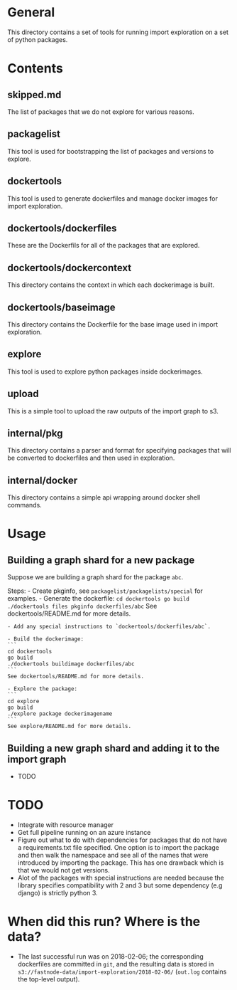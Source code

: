 # General
This directory contains a set of tools for running import exploration on a set of python packages.

# Contents

## skipped.md
The list of packages that we do not explore for various reasons.

## packagelist
This tool is used for bootstrapping the list of packages and versions to explore.

## dockertools
This tool is used to generate dockerfiles and manage docker images for import exploration.

## dockertools/dockerfiles
These are the Dockerfils for all of the packages that are explored.

## dockertools/dockercontext
This directory contains the context in which each dockerimage is built.

## dockertools/baseimage
This directory contains the Dockerfile for the base image used in import exploration.

## explore
This tool is used to explore python packages inside dockerimages.

## upload
This is a simple tool to upload the raw outputs of the import graph to s3.

## internal/pkg
This directory contains a parser and format for specifying packages that will
be converted to dockerfiles and then used in exploration.

## internal/docker
This directory contains a simple api wrapping around docker shell commands.

# Usage

## Building a graph shard for a new package
Suppose we are building a graph shard for the package `abc`.

Steps:
    - Create pkginfo, see `packagelist/packagelists/special` for examples.
    - Generate the dockerfile:
    ```
    cd dockertools
    go build
    ./dockertools files pkginfo dockerfiles/abc
    ```
    See dockertools/README.md for more details.

    - Add any special instructions to `dockertools/dockerfiles/abc`.

    - Build the dockerimage:
    ```
    cd dockertools
    go build
    ./dockertools buildimage dockerfiles/abc
    ```
    See dockertools/README.md for more details.

    - Explore the package:
    ```
    cd explore
    go build
    ./explore package dockerimagename
    ```
    See explore/README.md for more details.

## Building a new graph shard and adding it to the import graph
- TODO

# TODO
- Integrate with resource manager
- Get full pipeline running on an azure instance
- Figure out what to do with dependencies for packages that do not have a requirements.txt
  file specified. One option is to import the package and then walk the namespace and see all
  of the names that were introduced by importing the package. This has one drawback which
  is that we would not get versions.
- Alot of the packages with special instructions are needed because the library specifies compatibility
  with 2 and 3 but some dependency (e.g django) is strictly python 3.

# When did this run? Where is the data?

- The last successful run was on 2018-02-06; the corresponding dockerfiles are committed in `git`,
  and the resulting data is stored in `s3://fastnode-data/import-exploration/2018-02-06/`
  (`out.log` contains the top-level output).
